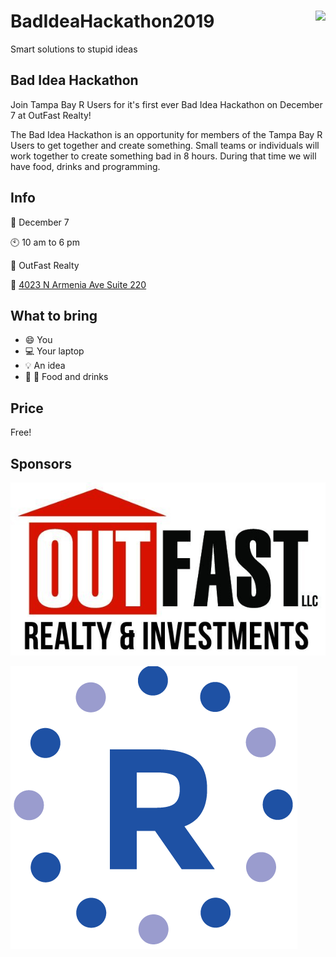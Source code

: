 # BadIdeaHackathon2019  <img src="https://github.com/jhcreed/BadIdeaHackathon2019/raw/master/logos/boom.png" align="right" height="139" />
Smart solutions to stupid ideas 

## Bad Idea Hackathon

Join Tampa Bay R Users for it's first ever Bad Idea Hackathon on December 7 at OutFast Realty! 

The Bad Idea Hackathon is an opportunity for members of the Tampa Bay R Users to get together and create something. Small teams or individuals will work together to create something bad in 8 hours. During that time we will have food, drinks and programming.

## Info

:calendar: December 7

:clock10: 10 am to 6 pm

:office: OutFast Realty

:round_pushpin: [4023 N Armenia Ave Suite 220](https://www.google.com/maps/place/Out+Fast+Realty+%26+Investments/@27.9755655,-82.486562,17z/data=!3m1!4b1!4m5!3m4!1s0x88c2c38d167caf6b:0x8a69e2b5d9ccb257!8m2!3d27.9755655!4d-82.4843733) 

## What to bring 

- :smile: You
- :computer: Your laptop
- :bulb: An idea
- :pizza: :beer: Food and drinks

## Price 

Free! 

## Sponsors 

![Alt Text](logos/outfast.jpg)

![Alt Text](logos/RConsortium_Icon.png)

